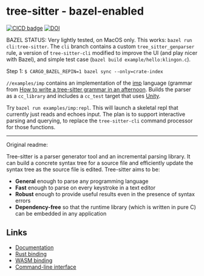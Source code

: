 # tree-sitter - bazel-enabled

[![CICD badge]][CICD]
[![DOI](https://zenodo.org/badge/14164618.svg)](https://zenodo.org/badge/latestdoi/14164618)

[CICD badge]: https://github.com/tree-sitter/tree-sitter/actions/workflows/CICD.yml/badge.svg
[CICD]: https://github.com/tree-sitter/tree-sitter/actions/workflows/CICD.yml

BAZEL STATUS: Very lightly tested, on MacOS only. This works: `bazel run cli:tree-sitter`. The `cli` branch contains a custom
`tree_sitter_genparser` rule, a version of `tree-sitter-cli` modified to improve the UI (and play nicer with Bazel), and simple test case (`bazel build example/hello:klingon.c`).

Step 1: `$ CARGO_BAZEL_REPIN=1 bazel sync --only=crate-index`

 `//examples/imp` contains an implementation of the [imp](https://softwarefoundations.cis.upenn.edu/lf-current/Imp.html) language (grammar from [How to write a tree-sitter grammar in an afternoon](https://siraben.dev/2022/03/01/tree-sitter.html). Builds the parser as a `cc_library` and includes a `cc_test` target that uses [Unity](https://github.com/ThrowTheSwitch/Unity).

Try `bazel run examples/imp:repl`. This will launch a skeletal repl that currently just reads and echoes input. The plan is to support interactive parsing and querying, to replace the `tree-sitter-cli` command processor for those functions.

-----
Original readme:

Tree-sitter is a parser generator tool and an incremental parsing library. It can build a concrete syntax tree for a source file and efficiently update the syntax tree as the source file is edited. Tree-sitter aims to be:

- **General** enough to parse any programming language
- **Fast** enough to parse on every keystroke in a text editor
- **Robust** enough to provide useful results even in the presence of syntax errors
- **Dependency-free** so that the runtime library (which is written in pure C) can be embedded in any application

## Links

- [Documentation](https://tree-sitter.github.io)
- [Rust binding](lib/binding_rust/README.md)
- [WASM binding](lib/binding_web/README.md)
- [Command-line interface](cli/README.md)
